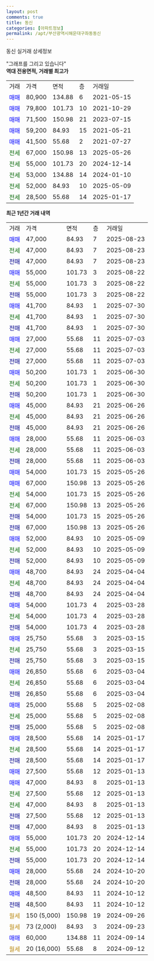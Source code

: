 ```yaml
---
layout: post
comments: true
title: 동신
categories: [아파트정보]
permalink: /apt/부산광역시해운대구좌동동신
---
```


동신 실거래 상세정보

<script type="text/javascript">
  google.charts.load('current', {'packages':['line', 'corechart']});
  google.charts.setOnLoadCallback(drawChart);

  function drawChart() {
    var data = new google.visualization.DataTable();
    data.addColumn('date', '거래일');
    data.addColumn('number', "매매");
    data.addColumn('number', "전세");
    data.addColumn('number', "전매");

    data.addRows([[new Date(Date.parse("2025-08-23")), 47000, null, null], [new Date(Date.parse("2025-08-23")), null, 47000, null], [new Date(Date.parse("2025-08-23")), null, null, 47000], [new Date(Date.parse("2025-08-22")), 55000, null, null], [new Date(Date.parse("2025-08-22")), null, 55000, null], [new Date(Date.parse("2025-08-22")), null, null, 55000], [new Date(Date.parse("2025-07-30")), 41700, null, null], [new Date(Date.parse("2025-07-30")), null, 41700, null], [new Date(Date.parse("2025-07-30")), null, null, 41700], [new Date(Date.parse("2025-07-03")), 27000, null, null], [new Date(Date.parse("2025-07-03")), null, 27000, null], [new Date(Date.parse("2025-07-03")), null, null, 27000], [new Date(Date.parse("2025-06-30")), 50200, null, null], [new Date(Date.parse("2025-06-30")), null, 50200, null], [new Date(Date.parse("2025-06-30")), null, null, 50200], [new Date(Date.parse("2025-06-26")), 45000, null, null], [new Date(Date.parse("2025-06-26")), null, 45000, null], [new Date(Date.parse("2025-06-26")), null, null, 45000], [new Date(Date.parse("2025-06-03")), 28000, null, null], [new Date(Date.parse("2025-06-03")), null, 28000, null], [new Date(Date.parse("2025-06-03")), null, null, 28000], [new Date(Date.parse("2025-05-26")), 54000, null, null], [new Date(Date.parse("2025-05-26")), 67000, null, null], [new Date(Date.parse("2025-05-26")), null, 54000, null], [new Date(Date.parse("2025-05-26")), null, 67000, null], [new Date(Date.parse("2025-05-26")), null, null, 54000], [new Date(Date.parse("2025-05-26")), null, null, 67000], [new Date(Date.parse("2025-05-09")), 52000, null, null], [new Date(Date.parse("2025-05-09")), null, 52000, null], [new Date(Date.parse("2025-05-09")), null, null, 52000], [new Date(Date.parse("2025-04-04")), 48700, null, null], [new Date(Date.parse("2025-04-04")), null, 48700, null], [new Date(Date.parse("2025-04-04")), null, null, 48700], [new Date(Date.parse("2025-03-28")), 54000, null, null], [new Date(Date.parse("2025-03-28")), null, 54000, null], [new Date(Date.parse("2025-03-28")), null, null, 54000], [new Date(Date.parse("2025-03-15")), 25750, null, null], [new Date(Date.parse("2025-03-15")), null, 25750, null], [new Date(Date.parse("2025-03-15")), null, null, 25750], [new Date(Date.parse("2025-03-04")), 26850, null, null], [new Date(Date.parse("2025-03-04")), null, 26850, null], [new Date(Date.parse("2025-03-04")), null, null, 26850], [new Date(Date.parse("2025-02-08")), 25000, null, null], [new Date(Date.parse("2025-02-08")), null, 25000, null], [new Date(Date.parse("2025-02-08")), null, null, 25000], [new Date(Date.parse("2025-01-17")), 28500, null, null], [new Date(Date.parse("2025-01-17")), null, 28500, null], [new Date(Date.parse("2025-01-17")), null, null, 28500], [new Date(Date.parse("2025-01-13")), 27500, null, null], [new Date(Date.parse("2025-01-13")), 47000, null, null], [new Date(Date.parse("2025-01-13")), null, 27500, null], [new Date(Date.parse("2025-01-13")), null, 47000, null], [new Date(Date.parse("2025-01-13")), null, null, 27500], [new Date(Date.parse("2025-01-13")), null, null, 47000], [new Date(Date.parse("2024-12-14")), 55000, null, null], [new Date(Date.parse("2024-12-14")), null, 55000, null], [new Date(Date.parse("2024-12-14")), null, null, 55000], [new Date(Date.parse("2024-10-20")), 28000, null, null], [new Date(Date.parse("2024-10-20")), null, null, 28000], [new Date(Date.parse("2024-10-12")), 48500, null, null], [new Date(Date.parse("2024-10-12")), null, null, 48500], [new Date(Date.parse("2024-09-26")), null, null, null], [new Date(Date.parse("2024-09-23")), null, null, null], [new Date(Date.parse("2024-09-14")), 60000, null, null], [new Date(Date.parse("2024-09-12")), null, null, null]]);

    var options = {
      hAxis: {
        format: 'yyyy/MM/dd'
      },    
      lineWidth: 0,
      pointsVisible: true,    
      title: '최근 1년간 유형별 실거래가 분포',
      legend: { position: 'bottom' }
    };

    var formatter = new google.visualization.NumberFormat({pattern:'###,###'} );
    formatter.format(data, 1);
    formatter.format(data, 2);
    
    setTimeout(function() {
        var chart = new google.visualization.LineChart(document.getElementById('columnchart_material'));
        chart.draw(data, (options));
        document.getElementById('loading').style.display = 'none';
    }, 200);
  }
</script>


<div id="loading" style="z-index:20; display: block; margin-left: 0px">"그래프를 그리고 있습니다"</div>
<div id="columnchart_material" style="width: 95%; margin-left: 0px; display: block"></div>
<!-- contents start -->
<b>역대 전용면적, 거래별 최고가</b>
<table class="sortable">
    <tr>
      <td>거래</td>
      <td>가격</td>
      <td>면적</td>
      <td>층</td>
      <td>거래일</td>
    </tr>
        <tr>
          <td><a style="color: blue">매매</a></td>
          <td>80,900</td>
          <td>134.88</td>
          <td>6</td>
          <td>2021-05-15</td>
        </tr>            <tr>
          <td><a style="color: blue">매매</a></td>
          <td>79,800</td>
          <td>101.73</td>
          <td>10</td>
          <td>2021-10-29</td>
        </tr>            <tr>
          <td><a style="color: blue">매매</a></td>
          <td>71,500</td>
          <td>150.98</td>
          <td>21</td>
          <td>2023-07-15</td>
        </tr>            <tr>
          <td><a style="color: blue">매매</a></td>
          <td>59,200</td>
          <td>84.93</td>
          <td>15</td>
          <td>2021-05-21</td>
        </tr>            <tr>
          <td><a style="color: blue">매매</a></td>
          <td>41,500</td>
          <td>55.68</td>
          <td>2</td>
          <td>2021-07-27</td>
        </tr>        
        <tr>
              <td><a style="color: darkgreen">전세</a></td>
              <td>67,000</td>
              <td>150.98</td>
              <td>13</td>
              <td>2025-05-26</td>
            </tr>            <tr>
              <td><a style="color: darkgreen">전세</a></td>
              <td>55,000</td>
              <td>101.73</td>
              <td>20</td>
              <td>2024-12-14</td>
            </tr>            <tr>
              <td><a style="color: darkgreen">전세</a></td>
              <td>53,000</td>
              <td>134.88</td>
              <td>14</td>
              <td>2024-01-10</td>
            </tr>            <tr>
              <td><a style="color: darkgreen">전세</a></td>
              <td>52,000</td>
              <td>84.93</td>
              <td>10</td>
              <td>2025-05-09</td>
            </tr>            <tr>
              <td><a style="color: darkgreen">전세</a></td>
              <td>28,500</td>
              <td>55.68</td>
              <td>14</td>
              <td>2025-01-17</td>
            </tr>        
    
</table>

<b>최근 1년간 거래 내역</b>

<table class="sortable">
    <tr>
      <td>거래</td>
      <td>가격</td>
      <td>면적</td>
      <td>층</td>
      <td>거래일</td>
    </tr>
    <tr>
      <td><a style="color: blue">매매</a></td>
      <td>47,000</td>
      <td>84.93</td>
      <td>7</td>
      <td>2025-08-23</td>
    </tr>          <tr>
      <td><a style="color: darkgreen">전세</a></td>
      <td>47,000</td>
      <td>84.93</td>
      <td>7</td>
      <td>2025-08-23</td>
    </tr>          <tr>
      <td><a style="color: darkblue">전매</a></td>
      <td>47,000</td>
      <td>84.93</td>
      <td>7</td>
      <td>2025-08-23</td>
    </tr>          <tr>
      <td><a style="color: blue">매매</a></td>
      <td>55,000</td>
      <td>101.73</td>
      <td>3</td>
      <td>2025-08-22</td>
    </tr>          <tr>
      <td><a style="color: darkgreen">전세</a></td>
      <td>55,000</td>
      <td>101.73</td>
      <td>3</td>
      <td>2025-08-22</td>
    </tr>          <tr>
      <td><a style="color: darkblue">전매</a></td>
      <td>55,000</td>
      <td>101.73</td>
      <td>3</td>
      <td>2025-08-22</td>
    </tr>          <tr>
      <td><a style="color: blue">매매</a></td>
      <td>41,700</td>
      <td>84.93</td>
      <td>1</td>
      <td>2025-07-30</td>
    </tr>          <tr>
      <td><a style="color: darkgreen">전세</a></td>
      <td>41,700</td>
      <td>84.93</td>
      <td>1</td>
      <td>2025-07-30</td>
    </tr>          <tr>
      <td><a style="color: darkblue">전매</a></td>
      <td>41,700</td>
      <td>84.93</td>
      <td>1</td>
      <td>2025-07-30</td>
    </tr>          <tr>
      <td><a style="color: blue">매매</a></td>
      <td>27,000</td>
      <td>55.68</td>
      <td>11</td>
      <td>2025-07-03</td>
    </tr>          <tr>
      <td><a style="color: darkgreen">전세</a></td>
      <td>27,000</td>
      <td>55.68</td>
      <td>11</td>
      <td>2025-07-03</td>
    </tr>          <tr>
      <td><a style="color: darkblue">전매</a></td>
      <td>27,000</td>
      <td>55.68</td>
      <td>11</td>
      <td>2025-07-03</td>
    </tr>          <tr>
      <td><a style="color: blue">매매</a></td>
      <td>50,200</td>
      <td>101.73</td>
      <td>1</td>
      <td>2025-06-30</td>
    </tr>          <tr>
      <td><a style="color: darkgreen">전세</a></td>
      <td>50,200</td>
      <td>101.73</td>
      <td>1</td>
      <td>2025-06-30</td>
    </tr>          <tr>
      <td><a style="color: darkblue">전매</a></td>
      <td>50,200</td>
      <td>101.73</td>
      <td>1</td>
      <td>2025-06-30</td>
    </tr>          <tr>
      <td><a style="color: blue">매매</a></td>
      <td>45,000</td>
      <td>84.93</td>
      <td>21</td>
      <td>2025-06-26</td>
    </tr>          <tr>
      <td><a style="color: darkgreen">전세</a></td>
      <td>45,000</td>
      <td>84.93</td>
      <td>21</td>
      <td>2025-06-26</td>
    </tr>          <tr>
      <td><a style="color: darkblue">전매</a></td>
      <td>45,000</td>
      <td>84.93</td>
      <td>21</td>
      <td>2025-06-26</td>
    </tr>          <tr>
      <td><a style="color: blue">매매</a></td>
      <td>28,000</td>
      <td>55.68</td>
      <td>11</td>
      <td>2025-06-03</td>
    </tr>          <tr>
      <td><a style="color: darkgreen">전세</a></td>
      <td>28,000</td>
      <td>55.68</td>
      <td>11</td>
      <td>2025-06-03</td>
    </tr>          <tr>
      <td><a style="color: darkblue">전매</a></td>
      <td>28,000</td>
      <td>55.68</td>
      <td>11</td>
      <td>2025-06-03</td>
    </tr>          <tr>
      <td><a style="color: blue">매매</a></td>
      <td>54,000</td>
      <td>101.73</td>
      <td>15</td>
      <td>2025-05-26</td>
    </tr>          <tr>
      <td><a style="color: blue">매매</a></td>
      <td>67,000</td>
      <td>150.98</td>
      <td>13</td>
      <td>2025-05-26</td>
    </tr>          <tr>
      <td><a style="color: darkgreen">전세</a></td>
      <td>54,000</td>
      <td>101.73</td>
      <td>15</td>
      <td>2025-05-26</td>
    </tr>          <tr>
      <td><a style="color: darkgreen">전세</a></td>
      <td>67,000</td>
      <td>150.98</td>
      <td>13</td>
      <td>2025-05-26</td>
    </tr>          <tr>
      <td><a style="color: darkblue">전매</a></td>
      <td>54,000</td>
      <td>101.73</td>
      <td>15</td>
      <td>2025-05-26</td>
    </tr>          <tr>
      <td><a style="color: darkblue">전매</a></td>
      <td>67,000</td>
      <td>150.98</td>
      <td>13</td>
      <td>2025-05-26</td>
    </tr>          <tr>
      <td><a style="color: blue">매매</a></td>
      <td>52,000</td>
      <td>84.93</td>
      <td>10</td>
      <td>2025-05-09</td>
    </tr>          <tr>
      <td><a style="color: darkgreen">전세</a></td>
      <td>52,000</td>
      <td>84.93</td>
      <td>10</td>
      <td>2025-05-09</td>
    </tr>          <tr>
      <td><a style="color: darkblue">전매</a></td>
      <td>52,000</td>
      <td>84.93</td>
      <td>10</td>
      <td>2025-05-09</td>
    </tr>          <tr>
      <td><a style="color: blue">매매</a></td>
      <td>48,700</td>
      <td>84.93</td>
      <td>24</td>
      <td>2025-04-04</td>
    </tr>          <tr>
      <td><a style="color: darkgreen">전세</a></td>
      <td>48,700</td>
      <td>84.93</td>
      <td>24</td>
      <td>2025-04-04</td>
    </tr>          <tr>
      <td><a style="color: darkblue">전매</a></td>
      <td>48,700</td>
      <td>84.93</td>
      <td>24</td>
      <td>2025-04-04</td>
    </tr>          <tr>
      <td><a style="color: blue">매매</a></td>
      <td>54,000</td>
      <td>101.73</td>
      <td>4</td>
      <td>2025-03-28</td>
    </tr>          <tr>
      <td><a style="color: darkgreen">전세</a></td>
      <td>54,000</td>
      <td>101.73</td>
      <td>4</td>
      <td>2025-03-28</td>
    </tr>          <tr>
      <td><a style="color: darkblue">전매</a></td>
      <td>54,000</td>
      <td>101.73</td>
      <td>4</td>
      <td>2025-03-28</td>
    </tr>          <tr>
      <td><a style="color: blue">매매</a></td>
      <td>25,750</td>
      <td>55.68</td>
      <td>3</td>
      <td>2025-03-15</td>
    </tr>          <tr>
      <td><a style="color: darkgreen">전세</a></td>
      <td>25,750</td>
      <td>55.68</td>
      <td>3</td>
      <td>2025-03-15</td>
    </tr>          <tr>
      <td><a style="color: darkblue">전매</a></td>
      <td>25,750</td>
      <td>55.68</td>
      <td>3</td>
      <td>2025-03-15</td>
    </tr>          <tr>
      <td><a style="color: blue">매매</a></td>
      <td>26,850</td>
      <td>55.68</td>
      <td>6</td>
      <td>2025-03-04</td>
    </tr>          <tr>
      <td><a style="color: darkgreen">전세</a></td>
      <td>26,850</td>
      <td>55.68</td>
      <td>6</td>
      <td>2025-03-04</td>
    </tr>          <tr>
      <td><a style="color: darkblue">전매</a></td>
      <td>26,850</td>
      <td>55.68</td>
      <td>6</td>
      <td>2025-03-04</td>
    </tr>          <tr>
      <td><a style="color: blue">매매</a></td>
      <td>25,000</td>
      <td>55.68</td>
      <td>5</td>
      <td>2025-02-08</td>
    </tr>          <tr>
      <td><a style="color: darkgreen">전세</a></td>
      <td>25,000</td>
      <td>55.68</td>
      <td>5</td>
      <td>2025-02-08</td>
    </tr>          <tr>
      <td><a style="color: darkblue">전매</a></td>
      <td>25,000</td>
      <td>55.68</td>
      <td>5</td>
      <td>2025-02-08</td>
    </tr>          <tr>
      <td><a style="color: blue">매매</a></td>
      <td>28,500</td>
      <td>55.68</td>
      <td>14</td>
      <td>2025-01-17</td>
    </tr>          <tr>
      <td><a style="color: darkgreen">전세</a></td>
      <td>28,500</td>
      <td>55.68</td>
      <td>14</td>
      <td>2025-01-17</td>
    </tr>          <tr>
      <td><a style="color: darkblue">전매</a></td>
      <td>28,500</td>
      <td>55.68</td>
      <td>14</td>
      <td>2025-01-17</td>
    </tr>          <tr>
      <td><a style="color: blue">매매</a></td>
      <td>27,500</td>
      <td>55.68</td>
      <td>12</td>
      <td>2025-01-13</td>
    </tr>          <tr>
      <td><a style="color: blue">매매</a></td>
      <td>47,000</td>
      <td>84.93</td>
      <td>8</td>
      <td>2025-01-13</td>
    </tr>          <tr>
      <td><a style="color: darkgreen">전세</a></td>
      <td>27,500</td>
      <td>55.68</td>
      <td>12</td>
      <td>2025-01-13</td>
    </tr>          <tr>
      <td><a style="color: darkgreen">전세</a></td>
      <td>47,000</td>
      <td>84.93</td>
      <td>8</td>
      <td>2025-01-13</td>
    </tr>          <tr>
      <td><a style="color: darkblue">전매</a></td>
      <td>27,500</td>
      <td>55.68</td>
      <td>12</td>
      <td>2025-01-13</td>
    </tr>          <tr>
      <td><a style="color: darkblue">전매</a></td>
      <td>47,000</td>
      <td>84.93</td>
      <td>8</td>
      <td>2025-01-13</td>
    </tr>          <tr>
      <td><a style="color: blue">매매</a></td>
      <td>55,000</td>
      <td>101.73</td>
      <td>20</td>
      <td>2024-12-14</td>
    </tr>          <tr>
      <td><a style="color: darkgreen">전세</a></td>
      <td>55,000</td>
      <td>101.73</td>
      <td>20</td>
      <td>2024-12-14</td>
    </tr>          <tr>
      <td><a style="color: darkblue">전매</a></td>
      <td>55,000</td>
      <td>101.73</td>
      <td>20</td>
      <td>2024-12-14</td>
    </tr>          <tr>
      <td><a style="color: blue">매매</a></td>
      <td>28,000</td>
      <td>55.68</td>
      <td>24</td>
      <td>2024-10-20</td>
    </tr>          <tr>
      <td><a style="color: darkblue">전매</a></td>
      <td>28,000</td>
      <td>55.68</td>
      <td>24</td>
      <td>2024-10-20</td>
    </tr>          <tr>
      <td><a style="color: blue">매매</a></td>
      <td>48,500</td>
      <td>84.93</td>
      <td>11</td>
      <td>2024-10-12</td>
    </tr>          <tr>
      <td><a style="color: darkblue">전매</a></td>
      <td>48,500</td>
      <td>84.93</td>
      <td>11</td>
      <td>2024-10-12</td>
    </tr>          <tr>
      <td><a style="color: darkgoldenrod">월세</a></td>
      <td>150 (5,000)</td>
      <td>150.98</td>
      <td>19</td>
      <td>2024-09-26</td>
    </tr>          <tr>
      <td><a style="color: darkgoldenrod">월세</a></td>
      <td>73 (2,000)</td>
      <td>84.93</td>
      <td>3</td>
      <td>2024-09-23</td>
    </tr>          <tr>
      <td><a style="color: blue">매매</a></td>
      <td>60,000</td>
      <td>134.88</td>
      <td>11</td>
      <td>2024-09-14</td>
    </tr>          <tr>
      <td><a style="color: darkgoldenrod">월세</a></td>
      <td>20 (16,000)</td>
      <td>55.68</td>
      <td>8</td>
      <td>2024-09-12</td>
    </tr>      </table>
<!-- contents end -->    

